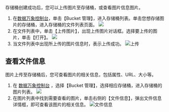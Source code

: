 存储桶创建成功后，您可以上传图片至存储桶，或查看图片信息图片。
1. 在[数据万象控制台](https://console.cloud.tencent.com/ci)，单击【Bucket 管理】，进入存储桶列表。单击您想存储图片的存储桶，进入存储桶的文件列表页面。
![](https://main.qcloudimg.com/raw/c3eaf22d2ae3782401d86adea3d07303.png)
2. 在文件列表中，单击【上传图片】，出现上传图片对话框。选择要上传的图片，单击【打开】。
![](https://main.qcloudimg.com/raw/dc33d319aa2317777099d77ad099e091.png)
3. 当文件列表中出现所上传的图片信息时，表示上传成功。
![上传](https://main.qcloudimg.com/raw/15082613f1ed5b626eeb77f0d4513f7d.png)

## 查看文件信息
图片上传至存储桶后，您可查看图片的相关信息，包括属性、URL、大小等。
1. 在 [数据万象控制台](https://console.cloud.tencent.com/ci)  ，选择【Bucket 管理】，选择相应存储桶，进入存储桶的图片列表。
![](https://main.qcloudimg.com/raw/c3eaf22d2ae3782401d86adea3d07303.png)
2. 在图片列表中找到需要查看的图片，单击右侧的【文件信息】，弹出文件信息详情框，即可查看该图片的相关信息。
![文件信息](https://main.qcloudimg.com/raw/752beaafc310085b577078819a5a8845.png)
